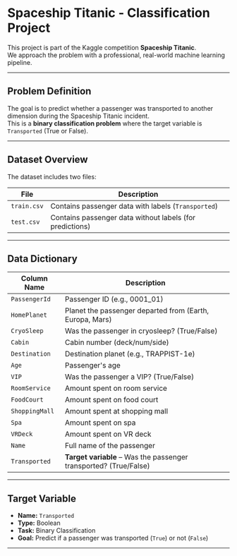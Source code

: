 # Spaceship Titanic - Classification Project

This project is part of the Kaggle competition **Spaceship Titanic**.  
We approach the problem with a professional, real-world machine learning pipeline.

---

## Problem Definition

The goal is to predict whether a passenger was transported to another dimension during the Spaceship Titanic incident.  
This is a **binary classification problem** where the target variable is `Transported` (True or False).

---

## Dataset Overview

The dataset includes two files:

| File        | Description                                              |
| ----------- | -------------------------------------------------------- |
| `train.csv` | Contains passenger data with labels (`Transported`)      |
| `test.csv`  | Contains passenger data without labels (for predictions) |

---

## Data Dictionary

| Column Name    | Description                                                       |
| -------------- | ----------------------------------------------------------------- |
| `PassengerId`  | Passenger ID (e.g., 0001_01)                                      |
| `HomePlanet`   | Planet the passenger departed from (Earth, Europa, Mars)          |
| `CryoSleep`    | Was the passenger in cryosleep? (True/False)                      |
| `Cabin`        | Cabin number (deck/num/side)                                      |
| `Destination`  | Destination planet (e.g., TRAPPIST-1e)                            |
| `Age`          | Passenger's age                                                   |
| `VIP`          | Was the passenger a VIP? (True/False)                             |
| `RoomService`  | Amount spent on room service                                      |
| `FoodCourt`    | Amount spent on food court                                        |
| `ShoppingMall` | Amount spent at shopping mall                                     |
| `Spa`          | Amount spent on spa                                               |
| `VRDeck`       | Amount spent on VR deck                                           |
| `Name`         | Full name of the passenger                                        |
| `Transported`  | **Target variable** – Was the passenger transported? (True/False) |

---

## Target Variable

- **Name:** `Transported`
- **Type:** Boolean
- **Task:** Binary Classification
- **Goal:** Predict if a passenger was transported (`True`) or not (`False`)

---
